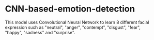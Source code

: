# CNN-based-emotion-detection
This model uses Convolutional Neural Network to learn 8 different facial expression such as "neutral", "anger", "contempt", "disgust", "fear", "happy", "sadness" and "surprise".
